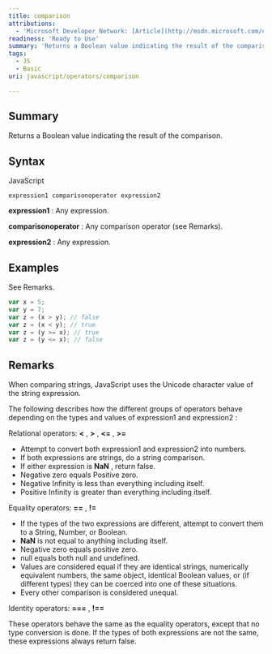 ```yaml
---
title: comparison
attributions:
  - 'Microsoft Developer Network: [Article](http://msdn.microsoft.com/en-us/library/ie/ky6fyhws(v=vs.94).aspx)'
readiness: 'Ready to Use'
summary: 'Returns a Boolean value indicating the result of the comparison.'
tags:
  - JS
  - Basic
uri: javascript/operators/comparison

---
```

## <span>Summary</span>

Returns a Boolean value indicating the result of the comparison.

## <span>Syntax</span>

<span class="language">JavaScript</span>

    expression1 comparisonoperator expression2

**expression1**
:   Any expression.

**comparisonoperator**
:   Any comparison operator (see Remarks).

**expression2**
:   Any expression.

## <span>Examples</span>

See Remarks.

``` js
var x = 5;
var y = 7;
var z = (x > y); // false
var z = (x < y); // true
var z = (y >= x); // true
var z = (y <= x); // false
```

## <span>Remarks</span>

When comparing strings, JavaScript uses the Unicode character value of the string expression.

The following describes how the different groups of operators behave depending on the types and values of expression1 and expression2 :

Relational operators: **\<** , **\>** , **\<=** , **\>=**

-   Attempt to convert both expression1 and expression2 into numbers.
-   If both expressions are strings, do a string comparison.
-   If either expression is **NaN** , return false.
-   Negative zero equals Positive zero.
-   Negative Infinity is less than everything including itself.
-   Positive Infinity is greater than everything including itself.

Equality operators: **==** , **!=**

-   If the types of the two expressions are different, attempt to convert them to a String, Number, or Boolean.
-   **NaN** is not equal to anything including itself.
-   Negative zero equals positive zero.
-   null equals both null and undefined.
-   Values are considered equal if they are identical strings, numerically equivalent numbers, the same object, identical Boolean values, or (if different types) they can be coerced into one of these situations.
-   Every other comparison is considered unequal.

Identity operators: **===** , **!==**

These operators behave the same as the equality operators, except that no type conversion is done. If the types of both expressions are not the same, these expressions always return false.

